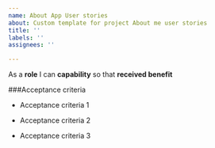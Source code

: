 ```yaml
---
name: About App User stories
about: Custom template for project About me user stories
title: ''
labels: ''
assignees: ''

---
```


As a **role** I can **capability** so that **received benefit**

###Acceptance criteria

- Acceptance criteria 1

- Acceptance criteria 2

- Acceptance criteria 3
